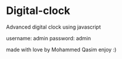 # Digital-clock
Advanced digital clock using javascript

username: admin
password: admin

made with love by Mohammed Qasim
enjoy :)
